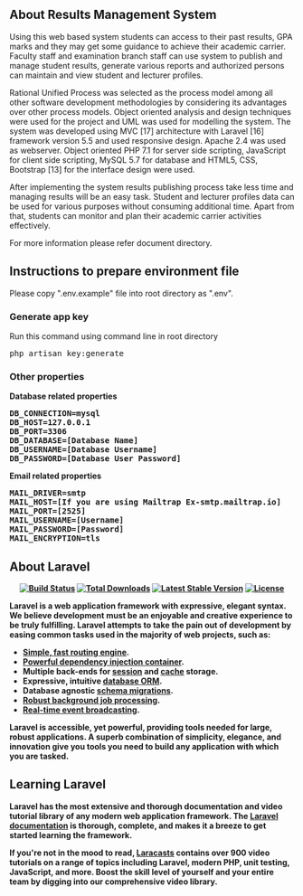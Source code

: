 ## About Results Management System

<p>Using this web based system students can access to their past results, GPA marks and they may get some guidance to achieve their academic carrier. Faculty staff and examination branch staff can use system to publish and manage student results, generate various reports and authorized persons can maintain and view student and lecturer profiles.</p>

<p>Rational Unified Process was selected as the process model among all other software development methodologies by considering its advantages over other process models. Object oriented analysis and design techniques were used for the project and UML was used for modelling the system. The system was developed using MVC [17] architecture with Laravel [16] framework version 5.5 and used responsive design. Apache 2.4 was used as webserver. Object oriented PHP 7.1 for server side scripting, JavaScript for client side scripting, MySQL 5.7 for database and HTML5, CSS, Bootstrap [13] for the interface design were used.</p>

<p>After implementing the system results publishing process take less time and managing results will be an easy task. Student and lecturer profiles data can be used for various purposes without consuming additional time. Apart from that, students can monitor and plan their academic carrier activities effectively. 
</p>

<p>
For more information please refer document directory.
</p>

## Instructions to prepare environment file
Please copy ".env.example" file into root directory as ".env". 

### Generate app key
Run this command using command line in root directory
<pre>php artisan key:generate</pre>

### Other properties
<strong>Database related properties<strong>

<pre>
DB_CONNECTION=mysql
DB_HOST=127.0.0.1
DB_PORT=3306
DB_DATABASE=[Database Name]
DB_USERNAME=[Database Username]
DB_PASSWORD=[Database User Password]
</pre>

<strong>Email related properties</strong>

<pre>
MAIL_DRIVER=smtp
MAIL_HOST=[If you are using Mailtrap Ex-smtp.mailtrap.io]
MAIL_PORT=[2525]
MAIL_USERNAME=[Username]
MAIL_PASSWORD=[Password]
MAIL_ENCRYPTION=tls
</pre>

## About Laravel

<p align="center">
<a href="https://travis-ci.org/laravel/framework"><img src="https://travis-ci.org/laravel/framework.svg" alt="Build Status"></a>
<a href="https://packagist.org/packages/laravel/framework"><img src="https://poser.pugx.org/laravel/framework/d/total.svg" alt="Total Downloads"></a>
<a href="https://packagist.org/packages/laravel/framework"><img src="https://poser.pugx.org/laravel/framework/v/stable.svg" alt="Latest Stable Version"></a>
<a href="https://packagist.org/packages/laravel/framework"><img src="https://poser.pugx.org/laravel/framework/license.svg" alt="License"></a>
</p>


Laravel is a web application framework with expressive, elegant syntax. We believe development must be an enjoyable and creative experience to be truly fulfilling. Laravel attempts to take the pain out of development by easing common tasks used in the majority of web projects, such as:

- [Simple, fast routing engine](https://laravel.com/docs/routing).
- [Powerful dependency injection container](https://laravel.com/docs/container).
- Multiple back-ends for [session](https://laravel.com/docs/session) and [cache](https://laravel.com/docs/cache) storage.
- Expressive, intuitive [database ORM](https://laravel.com/docs/eloquent).
- Database agnostic [schema migrations](https://laravel.com/docs/migrations).
- [Robust background job processing](https://laravel.com/docs/queues).
- [Real-time event broadcasting](https://laravel.com/docs/broadcasting).

Laravel is accessible, yet powerful, providing tools needed for large, robust applications. A superb combination of simplicity, elegance, and innovation give you tools you need to build any application with which you are tasked.

## Learning Laravel

Laravel has the most extensive and thorough documentation and video tutorial library of any modern web application framework. The [Laravel documentation](https://laravel.com/docs) is thorough, complete, and makes it a breeze to get started learning the framework.

If you're not in the mood to read, [Laracasts](https://laracasts.com) contains over 900 video tutorials on a range of topics including Laravel, modern PHP, unit testing, JavaScript, and more. Boost the skill level of yourself and your entire team by digging into our comprehensive video library.

